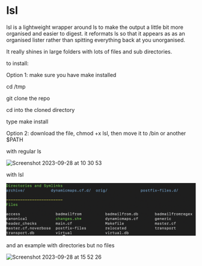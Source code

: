 # lsl

lsl is a lightweight wrapper around ls to make the output a little bit more organised and easier to digest.
it reformats ls so that it appears as as an organised lister rather than spitting everything back at you unorganised.

It really shines in large folders with lots of files and sub directories.

to install:

Option 1:
make sure you have make installed

cd /tmp

git clone the repo

cd into the cloned directory

type make install


Option 2:
download the file, chmod +x lsl, then move it to /bin or another $PATH


with regular ls

![Screenshot 2023-09-28 at 10 30 53](https://github.com/nightintoxicated/lsl/assets/50459012/6f4e9c90-32f3-4bd0-b62b-27a5c288b913)


with lsl

![a](https://github.com/nightintoxicated/lsl/blob/main/Screenshot%202024-02-27%20at%2011.06.21.png)

and an example with directories but no files

![Screenshot 2023-09-28 at 15 52 26](https://github.com/nightintoxicated/lsl/assets/50459012/b76ae4bf-9760-4f64-b330-7180cbfd7103)
